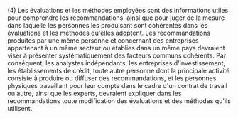 (4) Les évaluations et les méthodes employées sont des informations utiles pour comprendre les recommandations, ainsi que pour juger de la mesure dans laquelle les personnes les produisant sont cohérentes dans les évaluations et les méthodes qu'elles adoptent. Les recommandations produites par une même personne et concernant des entreprises appartenant à un même secteur ou établies dans un même pays devraient viser à présenter systématiquement des facteurs communs cohérents. Par conséquent, les analystes indépendants, les entreprises d'investissement, les établissements de crédit, toute autre personne dont la principale activité consiste à produire ou diffuser des recommandations, et les personnes physiques travaillant pour leur compte dans le cadre d'un contrat de travail ou autre, ainsi que les experts, devraient expliquer dans les recommandations toute modification des évaluations et des méthodes qu'ils utilisent.